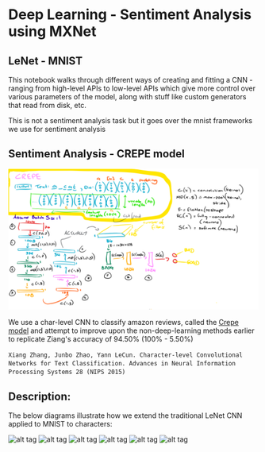 # Deep Learning - Sentiment Analysis using MXNet

## LeNet - MNIST

This notebook walks through different ways of creating and fitting a CNN - ranging from high-level APIs to low-level APIs which give more control over various parameters of the model, along with stuff like custom generators that read from disk, etc.

This is not a sentiment analysis task but it goes over the mnist frameworks we use for sentiment analysis

## Sentiment Analysis - CREPE model

![alt tag](pics/crepe.png)

We use a char-level CNN to classify amazon reviews, called the [Crepe model](https://github.com/zhangxiangxiao/Crepe) and attempt to improve upon the non-deep-learning methods earlier to replicate Ziang's accuracy of 94.50% (100% - 5.50%)

```Xiang Zhang, Junbo Zhao, Yann LeCun. Character-level Convolutional Networks for Text Classification. Advances in Neural Information Processing Systems 28 (NIPS 2015)```

## Description:

The below diagrams illustrate how we extend the traditional LeNet CNN applied to MNIST to characters:

![alt tag](pics/char_sen_1.png)
![alt tag](pics/char_sen_2.png)
![alt tag](pics/char_sen_3.png)
![alt tag](pics/char_sen_4.png)
![alt tag](pics/char_sen_5.png)
![alt tag](pics/char_sen_6.png)
